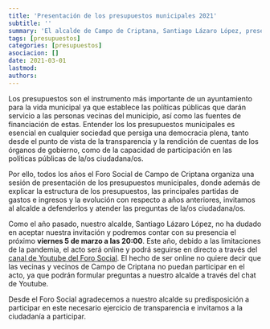 ```yaml
---
title: 'Presentación de los presupuestos municipales 2021'
subtitle: ''
summary: 'El alcalde de Campo de Criptana, Santiago Lázaro López, presentará el viernes 5 de marzo los presupuesto municipales para el ejercicio 2021.'
tags: [presupuestos]
categories: [presupuestos]
asociacion: []
date: 2021-03-01
lastmod:
authors: 
---
```


Los presupuestos son el instrumento más importante de un ayuntamiento para la vida municipal ya que establece las políticas públicas que darán servicio a las personas vecinas del municipio, así como las fuentes de financiación de estas. Entender los los presupuestos municipales es esencial en cualquier sociedad que persiga una democracia plena, tanto desde el punto de vista de la transparencia y la rendición de cuentas de los órganos de gobierno, como de la capacidad de participación en las políticas públicas de la/os ciudadana/os.

Por ello, todos los años el Foro Social de Campo de Criptana organiza una sesión de presentación de los presupuestos municipales, donde además de explicar la estructura de los presupuestos, las principales partidas de gastos e ingresos y la evolución con respecto a años anteriores, invitamos al alcalde a defenderlos y atender las preguntas de la/os ciudadana/os. 

Como el año pasado, nuestro alcalde, Santiago Lázaro López, no ha dudado en aceptar nuestra invitación y podremos contar con su presencia el próximo **viernes 5 de marzo a las 20:00**. Este año, debido a las limitaciones de la pandemia, el acto será online y podrá seguirse en directo a través del [canal de Youtube del Foro Social](https://youtu.be/J1kKPUcKuHs). El hecho de ser online no quiere decir que las vecinas y vecinos de Campo de Criptana no puedan participar en el acto, ya que podrán formular preguntas a nuestro alcalde a través del chat de Youtube. 

Desde el Foro Social agradecemos a nuestro alcalde su predisposición a participar en este necesario ejercicio de transparencia e invitamos a la ciudadanía a participar.

